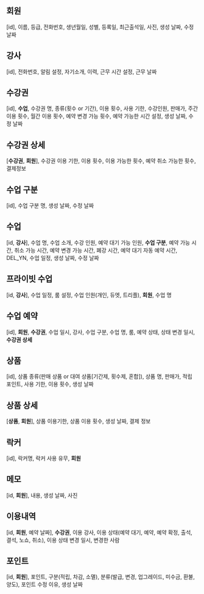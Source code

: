 ## 회원

[id], 이름, 등급, 전화번호, 생년월일, 성별,
등록일, 최근출석일, 사진, 생성 날짜, 수정 날짜

## 강사

[id], 전화번호, 알림 설정, 자기소개, 이력, 근무 시간 설정, 근무 날짜

## 수강권

[id], **수업**, 수강권 명, 종류(횟수 or 기간), 이용 횟수, 사용 기한, 수강인원, 판매가, 주간 이용 횟수, 월간 이용 횟수, 예약 변경 가능 휫수, 예약 가능한 시간 설정, 생성 날짜, 수정 날짜

## 수강권 상세

[**수강권**, **회원**], 수강권 이용 기한, 이용 횟수, 이용 가능한 횟수, 예약 취소 가능한 횟수, 결제정보

## 수업 구분

[id], 수업 구분 명, 생성 날짜, 수정 날짜

## 수업

[id, **강사**], 수업 명, 수업 소개, 수강 인원, 예약 대기 가능 인원, **수업 구분**,
예약 가능 시간, 취소 가능 시간, 예약 변경 가능 시간, 폐강 시간, 예약 대기 자동 예약 시간,
DEL_YN, 수업 일정, 생성 날짜, 수정 날짜

## 프라이빗 수업

[id, **강사**], 수업 일정, 룸 설정, 수업 인원(개인, 듀엣, 트리플), **회원**, 수업 명

## 수업 예약

[id], **회원**, **수강권**, 수업 일시, 강사, 수업 구분, 수업 명, 룸, 예약 상태, 상태 변경 일시, **수강권 상세**

## 상품

[id], 상품 종류(판매 상품 or 대여 상품[기간제, 횟수제, 혼합]), 상품 명, 판매가, 적립 포인트, 사용 기한, 이용 횟수, 생성 날짜

## 상품 상세

[**상품**, **회원**], 상품 이용기한, 상품 이용 횟수, 생성 날짜, 결제 정보

## 락커

[id], 락커명, 락커 사용 유무, **회원**

## 메모

[id, **회원**], 내용, 생성 날짜, 사진

## 이용내역

[id, **회원**, 예약 날짜], **수강권**, 이용 강사, 이용 상태(예약 대기, 예약, 예약 확정, 출석, 결석, 노쇼, 취소), 이용 상태 변경 일시, 변경한 사람

## 포인트

[id, **회원**], 포인트, 구분(적립, 차감, 소멸), 분류(발급, 변경, 업그레이드, 미수금, 환불, 양도), 포인트 수정 이유, 생성 날짜
